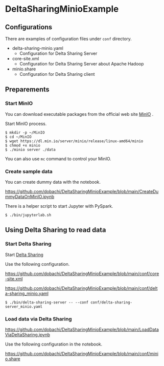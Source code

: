 # DeltaSharingMinioExample

## Configurations

There are examples of configuration files under `conf` directory.

* delta-sharing-minio.yaml
  * Configuration for Delta Sharing Server
* core-site.xml
  * Configuration for Delta Sharing Server about Apache Hadoop
* minio.share
  * Configuration for Delta Sharing client

## Preparements

### Start MinIO


You can download executable packages from the official web site [MinIO] .

[MinIO]: https://min.io/

Start MinIO process.

```shell
$ mkdir -p ~/MinIO
$ cd ~/MinIO
$ wget https://dl.min.io/server/minio/release/linux-amd64/minio
$ chmod +x minio
$ ./minio server ./data
```

You can also use `mc` command to control your MinIO.

### Create sample data

You can create dummy data with the notebook.

https://github.com/dobachi/DeltaSharingMinioExample/blob/main/CreateDummyDataOnMinIO.ipynb

There is a helper script to start Jupyter with PySpark.

```
$ ./bin/jupyterlab.sh
```

## Using Delta Sharing to read data

### Start Delta Sharing

Start [Delta Sharing]

Use the following configuration.

https://github.com/dobachi/DeltaSharingMinioExample/blob/main/conf/core-site.xml

https://github.com/dobachi/DeltaSharingMinioExample/blob/main/conf/delta-sharing_minio.yaml

[Delta Sharing]: https://delta.io/sharing/

```shell
$ ./bin/delta-sharing-server -- --conf conf/delta-sharing-server_minio.yaml
```

### Load data via Delta Sharing

https://github.com/dobachi/DeltaSharingMinioExample/blob/main/LoadDataViaDeltaSharing.ipynb

Use the following configuration in the notebook.

https://github.com/dobachi/DeltaSharingMinioExample/blob/main/conf/minio.share
